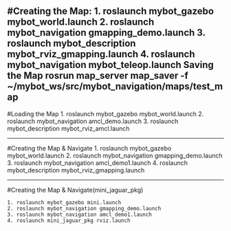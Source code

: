 


#Creating the Map:
	1. roslaunch mybot_gazebo mybot_world.launch
	2. roslaunch mybot_navigation gmapping_demo.launch
	3. roslaunch mybot_description mybot_rviz_gmapping.launch
	4. roslaunch mybot_navigation mybot_teleop.launch
	**Saving the Map**
		rosrun map_server map_saver -f ~/mybot_ws/src/mybot_navigation/maps/test_map
---
#Loading the Map
	1. roslaunch mybot_gazebo mybot_world.launch
	2. roslaunch mybot_navigation amcl_demo.launch
	3. roslaunch mybot_description mybot_rviz_amcl.launch

---

#Creating the Map & Navigate
	1. roslaunch mybot_gazebo mybot_world.launch
	2. roslaunch mybot_navigation gmapping_demo.launch
	3. roslaunch mybot_navigation amcl_demo1.launch
	4. roslaunch mybot_description mybot_rviz_gmapping.launch

---
#Creating the Map & Navigate(mini_jaguar_pkg)

	1. roslaunch mybot_gazebo mini.launch
	2. roslaunch mybot_navigation gmapping_demo.launch
	3. roslaunch mybot_navigation amcl_demo1.launch
	4. roslaunch mini_jaguar_pkg rviz.launch 